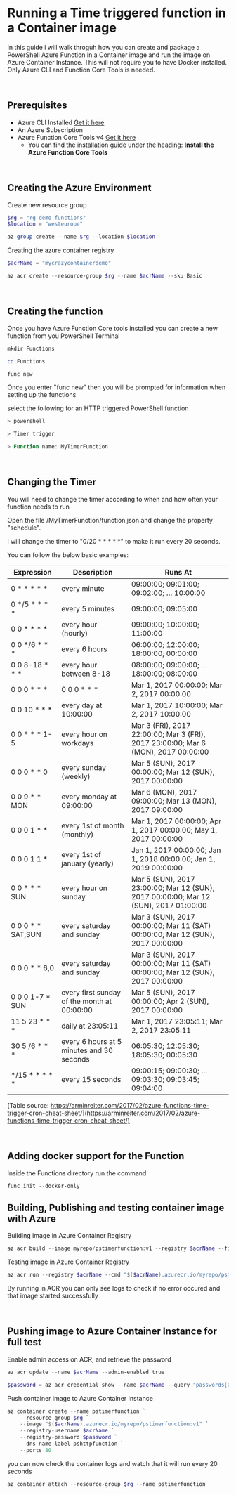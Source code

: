 # Running a Time triggered function in a Container image

In this guide i will walk throguh how you can create and package a PowerShell Azure Function
in a Container image and run the image on Azure Container Instance. This will not require you
to have Docker installed. Only Azure CLI and Function Core Tools is needed.

</br>

## Prerequisites

- Azure CLI Installed [Get it here](https://learn.microsoft.com/en-us/cli/azure/install-azure-cli)
- An Azure Subscription
- Azure Function Core Tools v4 [Get it here](https://learn.microsoft.com/en-us/azure/azure-functions/functions-run-local?tabs=v4%2Cwindows%2Ccsharp%2Cportal%2Cbash)
  - You can find the installation guide under the heading: **Install the Azure Function Core Tools**

</br>

## Creating the Azure Environment

Create new resource group

```powershell
$rg = "rg-demo-functions"
$location = "westeurope"

az group create --name $rg --location $location
```

Creating the azure container registry

```powershell
$acrName = "mycrazycontainerdemo"

az acr create --resource-group $rg --name $acrName --sku Basic
```

</br>

## Creating the function

Once you have Azure Function Core tools installed you can create a new function from you PowerShell Terminal

```powershell
mkdir Functions

cd Functions

func new
```

Once you enter "func new" then you will be prompted for information when setting up the functions

select the following for an HTTP triggered PowerShell function

```powershell
> powershell

> Timer trigger

> Function name: MyTimerFunction
```

</br>

## Changing the Timer

You will need to change the timer according to when and how often your function needs to run

Open the file /MyTimerFunction/function.json and change the property "schedule".

i will change the timer to "0/20 * * * * *" to make it run every 20 seconds.

You can follow the below basic examples:

| Expression | Description | Runs At |
| - | - | - |
| 0 * * * * * | every minute | 09:00:00; 09:01:00; 09:02:00; … 10:00:00 |
| 0 */5 * * * * | every 5 minutes | 09:00:00; 09:05:00 |
| 0 0 * * * * | every hour (hourly) | 09:00:00; 10:00:00; 11:00:00 | 
| 0 0 */6 * * * | every 6 hours | 06:00:00; 12:00:00; 18:00:00; 00:00:00 |
| 0 0 8-18 * * * | every hour between 8-18 | 08:00:00; 09:00:00; … 18:00:00; 08:00:00 | 
| 0 0 0 * * * | 0 0 0 * * * | Mar 1, 2017 00:00:00; Mar 2, 2017 00:00:00 | 
| 0 0 10 * * * | every day at 10:00:00 | Mar 1, 2017 10:00:00; Mar 2, 2017 10:00:00 |
| 0 0 * * * 1-5 | every hour on workdays | Mar 3 (FRI), 2017 22:00:00; Mar 3 (FRI), 2017 23:00:00; Mar 6 (MON), 2017 00:00:00 |
| 0 0 0 * * 0 | every sunday (weekly) | Mar 5 (SUN), 2017 00:00:00; Mar 12 (SUN), 2017 00:00:00 |
| 0 0 9 * * MON | every monday at 09:00:00 | Mar 6 (MON), 2017 09:00:00; Mar 13 (MON), 2017 09:00:00 |
| 0 0 0 1 * * | every 1st of month (monthly) | Mar 1, 2017 00:00:00; Apr 1, 2017 00:00:00; May 1, 2017 00:00:00 |
| 0 0 0 1 1 * | every 1st of january (yearly) | Jan 1, 2017 00:00:00; Jan 1, 2018 00:00:00; Jan 1, 2019 00:00:00 |
| 0 0 * * * SUN | every hour on sunday | Mar 5 (SUN), 2017 23:00:00; Mar 12 (SUN), 2017 00:00:00; Mar 12 (SUN), 2017 01:00:00 |
| 0 0 0 * * SAT,SUN | every saturday and sunday | Mar 3 (SUN), 2017 00:00:00; Mar 11 (SAT) 00:00:00; Mar 12 (SUN), 2017 00:00:00 |
| 0 0 0 * * 6,0 | every saturday and sunday | Mar 3 (SUN), 2017 00:00:00; Mar 11 (SAT) 00:00:00; Mar 12 (SUN), 2017 00:00:00 |
| 0 0 0 1-7 * SUN | every first sunday of the month at 00:00:00 | Mar 5 (SUN), 2017 00:00:00; Apr 2 (SUN), 2017 00:00:00 |
| 11 5 23 * * * | daily at 23:05:11 | Mar 1, 2017 23:05:11; Mar 2, 2017 23:05:11 |
| 30 5 /6 * * * | every 6 hours at 5 minutes and 30 seconds | 06:05:30; 12:05:30; 18:05:30; 00:05:30 |
| */15 * * * * * | every 15 seconds | 09:00:15; 09:00:30; … 09:03:30; 09:03:45; 09:04:00 |

[Table source: https://arminreiter.com/2017/02/azure-functions-time-trigger-cron-cheat-sheet/](https://arminreiter.com/2017/02/azure-functions-time-trigger-cron-cheat-sheet/)

</br>

## Adding docker support for the Function

Inside the Functions directory run the command

```powershell
func init --docker-only
```

## Building, Publishing and testing container image with Azure

Building image in Azure Container Registry

```powershell
az acr build --image myrepo/pstimerfunction:v1 --registry $acrName --file Dockerfile .
```

Testing image in Azure Container Registry

```powershell
az acr run --registry $acrName --cmd "$($acrName).azurecr.io/myrepo/pstimerfunction:v1" /dev/null
``` 

By running in ACR you can only see logs to check if no error occured and that image started successfully

</br>

## Pushing image to Azure Container Instance for full test

Enable admin access on ACR, and retrieve the password

```powershell
az acr update --name $acrName --admin-enabled true

$password = az acr credential show --name $acrName --query "passwords[0].value"-o tsv
```

Push container image to Azure Container Instance

```powershell
az container create --name pstimerfunction `
    --resource-group $rg `
    --image "$($acrName).azurecr.io/myrepo/pstimerfunction:v1" `
    --registry-username $acrName `
    --registry-password $password `
    --dns-name-label pshttpfunction `
    --ports 80
```

you can now check the container logs and watch that it will run every 20 seconds

```powershell
az container attach --resource-group $rg --name pstimerfunction
```

</br>